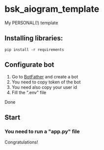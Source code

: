# bsk_aiogram_template
My PERSONAL(!) template

<h2>Installing libraries:</h2>

<code>pip install -r requirements</code>

<h2>Configurate bot</h2>

1. Go to <a href="https://telegram.me/BotFather">BotFather</a> and create a bot
2. You need to copy token of the bot
3. You need also copy your user id
4. Fill the ".env" file

Done

<h2>Start</h2>

<h3>You need to run a "app.py" file</h3>
 
Congratulations!
